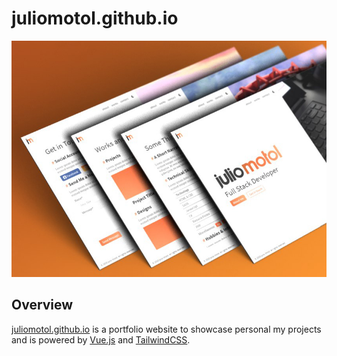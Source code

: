 # juliomotol.github.io

![preview](./public/preview.jpg)

## Overview
[juliomotol.github.io](https://juliomotol.github.io) is a portfolio website to showcase personal my projects and is powered by [Vue.js](https://www.github.com/vuejs/core) and [TailwindCSS](https://github.com/tailwindlabs/tailwindcss).

